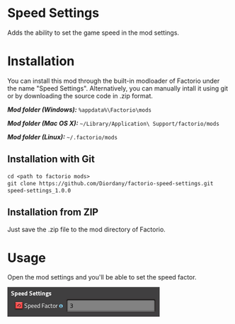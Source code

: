 # Speed Settings

Adds the ability to set the game speed in the mod settings.

# Installation

You can install this mod through the built-in modloader of Factorio under the name "Speed Settings". Alternatively, you can manually intall it using git or by downloading the source code in .zip format.

***Mod folder (Windows):*** `%appdata%\Factorio\mods`

***Mod folder (Mac OS X):*** `~/Library/Application\ Support/factorio/mods`

***Mod folder (Linux):*** `~/.factorio/mods`

## Installation with Git

```
cd <path to factorio mods>
git clone https://github.com/Diordany/factorio-speed-settings.git speed-settings_1.0.0
```

## Installation from ZIP

Just save the .zip file to the mod directory of Factorio.

# Usage

Open the mod settings and you'll be able to set the speed factor.

![Settings](doc/img/settings.png)